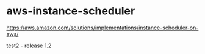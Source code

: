 # aws-instance-scheduler

https://aws.amazon.com/solutions/implementations/instance-scheduler-on-aws/

test2 - release 1.2
